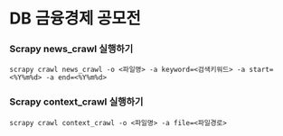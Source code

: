 # DB 금융경제 공모전

### Scrapy news_crawl 실행하기

    scrapy crawl news_crawl -o <파일명> -a keyword=<검색키워드> -a start=<%Y%m%d> -a end=<%Y%m%d>

### Scrapy context_crawl 실행하기

    scrapy crawl context_crawl -o <파일명> -a file=<파일경로>

